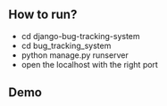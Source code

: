 
## How to run?
- cd django-bug-tracking-system
- cd bug_tracking_system
- python manage.py runserver
- open the localhost with the right port


## Demo



